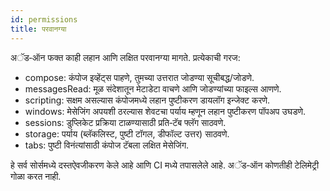 ```yaml
---
id: permissions
title: परवानग्या
---
```


अॅड‑ऑन फक्त काही लहान आणि लक्षित परवानग्या मागते. प्रत्येकाची गरज:

- compose: कंपोज इव्हेंट्स पाहणे, तुमच्या उत्तरात जोडण्या सूचीबद्ध/जोडणे.
- messagesRead: मूळ संदेशातून मेटाडेटा वाचणे आणि जोडण्यांच्या फाइल्स आणणे.
- scripting: सक्षम असल्यास कंपोजमध्ये लहान पुष्टीकरण डायलॉग इन्जेक्ट करणे.
- windows: मेसेजिंग अपयशी ठरल्यास शेवटचा पर्याय म्हणून लहान पुष्टीकरण पॉपअप उघडणे.
- sessions: डुप्लिकेट प्रक्रिया टाळण्यासाठी प्रति‑टॅब फ्लॅग साठवणे.
- storage: पर्याय (ब्लॅकलिस्ट, पुष्टी टॉगल, डीफॉल्ट उत्तर) साठवणे.
- tabs: पुष्टी विनंत्यांसाठी कंपोज टॅबला लक्षित मेसेजिंग.

हे सर्व सोर्समध्ये दस्तऐवजीकरण केले आहे आणि CI मध्ये तपासलेले आहे. अॅड‑ऑन कोणतीही टेलिमेट्री गोळा करत नाही.
